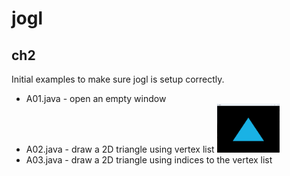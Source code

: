 # jogl

## ch2

Initial examples to make sure jogl is setup correctly.

- A01.java - open an empty window
- A02.java - draw a 2D triangle using vertex list <img src="/ch2/img/A02_output.png" alt="output from A02" width="100">
- A03.java - draw a 2D triangle using indices to the vertex list

